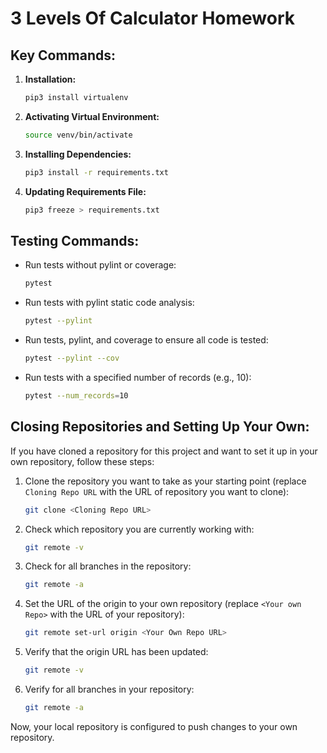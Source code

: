 # 3 Levels Of Calculator Homework

## Key Commands:

1. **Installation:**
    ```sh
    pip3 install virtualenv
    ```

2. **Activating Virtual Environment:**
    ```sh
    source venv/bin/activate
    ```

3. **Installing Dependencies:**
    ```sh
    pip3 install -r requirements.txt
    ```

4. **Updating Requirements File:**
    ```sh
    pip3 freeze > requirements.txt
    ```

## Testing Commands:

- Run tests without pylint or coverage:
    ```sh
    pytest
    ```

- Run tests with pylint static code analysis:
    ```sh
    pytest --pylint
    ```

- Run tests, pylint, and coverage to ensure all code is tested:
    ```sh
    pytest --pylint --cov
    ```

- Run tests with a specified number of records (e.g., 10):
    ```sh
    pytest --num_records=10
    ```

## Closing Repositories and Setting Up Your Own:

If you have cloned a repository for this project and want to set it up in your own repository, follow these steps:

1. Clone the repository you want to take as your starting point (replace `Cloning Repo URL` with the URL of repository you want to clone):
    ```sh
    git clone <Cloning Repo URL>
    ```

2. Check which repository you are currently working with:
    ```sh
    git remote -v
    ```

3. Check for all branches in the repository:
    ```sh
    git remote -a
    ```

4. Set the URL of the origin to your own repository (replace `<Your own Repo>` with the URL of your repository):
    ```sh
    git remote set-url origin <Your Own Repo URL>
    ```

5. Verify that the origin URL has been updated:
    ```sh
    git remote -v
    ```

6. Verify for all branches in your repository:
    ```sh
    git remote -a
    ```

Now, your local repository is configured to push changes to your own repository.

